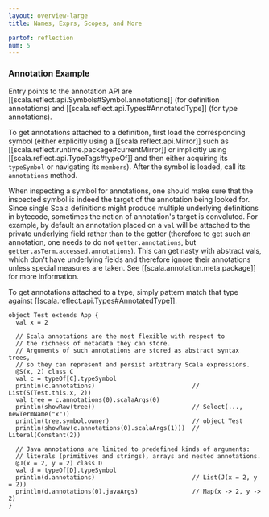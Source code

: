 ```yaml
---
layout: overview-large
title: Names, Exprs, Scopes, and More

partof: reflection
num: 5
---
```


### Annotation Example
 
Entry points to the annotation API are [[scala.reflect.api.Symbols#Symbol.annotations]] (for definition annotations) and [[scala.reflect.api.Types#AnnotatedType]] (for type annotations).
 
To get annotations attached to a definition, first load the corresponding symbol (either explicitly using a [[scala.reflect.api.Mirror]] such as [[scala.reflect.runtime.package#currentMirror]] or implicitly using [[scala.reflect.api.TypeTags#typeOf]] and then either acquiring its `typeSymbol` or navigating its `members`). After the symbol is loaded, call its `annotations` method.
 
When inspecting a symbol for annotations, one should make sure that the inspected symbol is indeed the target of the annotation being looked for. Since single Scala definitions might produce multiple underlying definitions in bytecode, sometimes the notion of annotation's target is convoluted. For example, by default an annotation placed on a `val` will be attached to the private underlying field rather than to the getter (therefore to get such an annotation, one needs to do not `getter.annotations`, but `getter.asTerm.accessed.annotations`). This can get nasty with abstract vals, which don't have underlying fields and therefore ignore their annotations unless special measures are taken. See [[scala.annotation.meta.package]] for more information.
 
To get annotations attached to a type, simply pattern match that type against [[scala.reflect.api.Types#AnnotatedType]].

    object Test extends App {
      val x = 2
    
      // Scala annotations are the most flexible with respect to
      // the richness of metadata they can store.
      // Arguments of such annotations are stored as abstract syntax trees,
      // so they can represent and persist arbitrary Scala expressions.
      @S(x, 2) class C
      val c = typeOf[C].typeSymbol
      println(c.annotations)                           // List(S(Test.this.x, 2))
      val tree = c.annotations(0).scalaArgs(0)
      println(showRaw(tree))                           // Select(..., newTermName("x"))
      println(tree.symbol.owner)                       // object Test
      println(showRaw(c.annotations(0).scalaArgs(1)))  // Literal(Constant(2))
    
      // Java annotations are limited to predefined kinds of arguments:
      // literals (primitives and strings), arrays and nested annotations.
      @J(x = 2, y = 2) class D
      val d = typeOf[D].typeSymbol
      println(d.annotations)                           // List(J(x = 2, y = 2))
      println(d.annotations(0).javaArgs)               // Map(x -> 2, y -> 2)
    }

